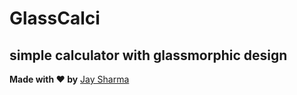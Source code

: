 # GlassCalci

## simple calculator with glassmorphic design

**Made with ♥ by** [Jay Sharma](https://www.linkedin.com/in/j-shharma/)
